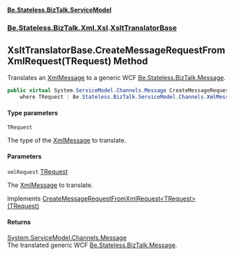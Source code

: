 #### [Be.Stateless.BizTalk.ServiceModel](README.md 'README')
### [Be.Stateless.BizTalk.Xml.Xsl](Be.Stateless.BizTalk.Xml.Xsl.md 'Be.Stateless.BizTalk.Xml.Xsl').[XsltTranslatorBase](XsltTranslatorBase.md 'Be.Stateless.BizTalk.Xml.Xsl.XsltTranslatorBase')

## XsltTranslatorBase.CreateMessageRequestFromXmlRequest<TRequest>(TRequest) Method

Translates an [XmlMessage](XmlMessage.md 'Be.Stateless.BizTalk.ServiceModel.Channels.XmlMessage') to a generic WCF [Be.Stateless.BizTalk.Message](https://docs.microsoft.com/en-us/dotnet/api/Be.Stateless.BizTalk.Message 'Be.Stateless.BizTalk.Message').

```csharp
public virtual System.ServiceModel.Channels.Message CreateMessageRequestFromXmlRequest<TRequest>(TRequest xmlRequest)
    where TRequest : Be.Stateless.BizTalk.ServiceModel.Channels.XmlMessage;
```
#### Type parameters

<a name='Be.Stateless.BizTalk.Xml.Xsl.XsltTranslatorBase.CreateMessageRequestFromXmlRequest_TRequest_(TRequest).TRequest'></a>

`TRequest`

The type of the [XmlMessage](XmlMessage.md 'Be.Stateless.BizTalk.ServiceModel.Channels.XmlMessage') to translate.
#### Parameters

<a name='Be.Stateless.BizTalk.Xml.Xsl.XsltTranslatorBase.CreateMessageRequestFromXmlRequest_TRequest_(TRequest).xmlRequest'></a>

`xmlRequest` [TRequest](XsltTranslatorBase.CreateMessageRequestFromXmlRequest_TRequest_(TRequest).md#Be.Stateless.BizTalk.Xml.Xsl.XsltTranslatorBase.CreateMessageRequestFromXmlRequest_TRequest_(TRequest).TRequest 'Be.Stateless.BizTalk.Xml.Xsl.XsltTranslatorBase.CreateMessageRequestFromXmlRequest<TRequest>(TRequest).TRequest')

The [XmlMessage](XmlMessage.md 'Be.Stateless.BizTalk.ServiceModel.Channels.XmlMessage') to translate.

Implements [CreateMessageRequestFromXmlRequest&lt;TRequest&gt;(TRequest)](IXmlMessageConverter.CreateMessageRequestFromXmlRequest_TRequest_(TRequest).md 'Be.Stateless.BizTalk.ServiceModel.Channels.IXmlMessageConverter.CreateMessageRequestFromXmlRequest<TRequest>(TRequest)')

#### Returns
[System.ServiceModel.Channels.Message](https://docs.microsoft.com/en-us/dotnet/api/System.ServiceModel.Channels.Message 'System.ServiceModel.Channels.Message')  
The translated generic WCF [Be.Stateless.BizTalk.Message](https://docs.microsoft.com/en-us/dotnet/api/Be.Stateless.BizTalk.Message 'Be.Stateless.BizTalk.Message').